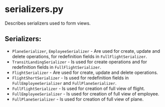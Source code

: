 # serializers.py
Describes serializers used to form views.

## Serializers:
* `PlaneSerializer`, `EmployeeSerializer` - Are used for create, update and delete operations, for redefinition fields in `FullFlightSerializer`.
* `TransitLandingSerializer` - Is used for create operations and for redefinition fields in `FullFlightSerializer`.
* `FlightSerializer` - Are used for create, update and delete operations.
* `FlightShortSerializer` - Is used for redefinition fields in `FullEmployeeSerializer` and `FullPlaneSerializer`.
* `FullFlightSerializer` - Is used for creation of full view of flight.
* `FullEmployeeSerializer` - Is used for creation of full view of employee.
* `FullPlaneSerializer` - Is used for creation of full view of plane.